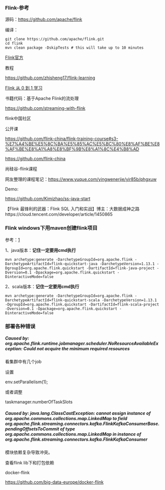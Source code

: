 ### Flink-参考

源码：https://github.com/apache/flink

编译：

```shell
git clone https://github.com/apache/flink.git
cd flink
mvn clean package -DskipTests # this will take up to 10 minutes
```



[Flink官方](https://ci.apache.org/projects/flink/flink-docs-release-1.12/zh/)

教程

https://github.com/zhisheng17/flink-learning

[Flink 从 0 到 1 学习](https://www.cnblogs.com/huanghanyu/category/1758541.html?page=1)



书籍代码：基于Apache Flink的流处理

https://github.com/streaming-with-flink



flink中国社区

公开课

https://github.com/flink-china/flink-training-course#s3-%E7%A4%BE%E5%8C%BA%E5%85%AC%E5%BC%80%E8%AF%BE%E8%AF%BE%E8%A1%A8%E8%BF%9B%E8%A1%8C%E4%B8%AD

https://github.com/flink-china



尚硅谷-flink课程

网友整理的课程笔记：https://www.yuque.com/yingwenerjie/yir85b/phgxuw



Demo:

https://github.com/Kimizhao/ss-java-start



【Flink 最锋利的武器：Flink SQL 入门和实战】博主：大数据成神之路https://cloud.tencent.com/developer/article/1450865





### Flink windows下用maven创建flink项目

参考：[1](https://blog.csdn.net/walykyy/article/details/105938565)

1、java版本：**记住一定要用cmd执行**

```shell
mvn archetype:generate -DarchetypeGroupId=org.apache.flink -DarchetypeArtifactId=flink-quickstart-java -DarchetypeVersion=1.13.1 -DgroupId=org.apache.flink.quickstart -DartifactId=flink-java-project -Dversion=0.1 -Dpackage=org.apache.flink.quickstart -DinteractiveMode=false
```



2、scala版本：**记住一定要用cmd执行**

```shell
mvn archetype:generate -DarchetypeGroupId=org.apache.flink -DarchetypeArtifactId=flink-quickstart-scala -DarchetypeVersion=1.13.1 -DgroupId=org.apache.flink.quickstart -DartifactId=flink-scala-project -Dversion=0.1 -Dpackage=org.apache.flink.quickstart -DinteractiveMode=false
```



### 部署各种错误

##### Caused by: org.apache.flink.runtime.jobmanager.scheduler.NoResourceAvailableException: Could not acquire the minimum required resources

看集群中有几个job

设置

env.setParallelism(1);

或者调整

taskmanager.numberOfTaskSlots

##### Caused by: java.lang.ClassCastException: cannot assign instance of org.apache.commons.collections.map.LinkedMap to field org.apache.flink.streaming.connectors.kafka.FlinkKafkaConsumerBase.pendingOffsetsToCommit of type org.apache.commons.collections.map.LinkedMap in instance of org.apache.flink.streaming.connectors.kafka.FlinkKafkaConsumer

模块依赖复杂导致冲突。

查看flink lib下和打包依赖



docker-flink

https://github.com/big-data-europe/docker-flink
